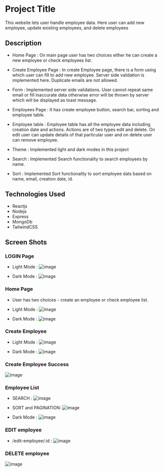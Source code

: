 # Project Title

This website lets user handle employee data. Here user can add new employee, update existing employees, and delete employees



## Description

* Home Page : On main page user has two choices either he can create a new employee or check employees list.
  
* Create Employee Page : In create Employee page, there is a form using which user can fill to add new employee. Server side validation is implemented here. Duplicate emails are not allowed. 

* Form : Implemented server side validations. User cannot repeat same email or fill inaccurate data otherwise error will be thrown by server which will be displayed as toast message.
  
* Employees Page : It has create employee button, search bar, sorting and employee table.

* Employee table : Employee table has all the employee data including creation date and actions. Actions are of two types edit and delete. On edit user can update details of that particular user and on delete user can remove employee.

* Theme : Implemented light and dark modes in this project

* Search : Implemented Search functionality to search employees by name.
  
* Sort : Implemented Sort functionality to sort employee dats based on name, email, creation date, id.




## Technologies Used

* Reactjs
* Nodejs
* Express
* MongoDb
* TailwindCSS


## Screen Shots

### LOGIN Page 

  
* Light Mode :
![image](https://github.com/user-attachments/assets/46959dcc-35b6-47f7-ab00-23e1a8d92225)


* Dark Mode :
![image](https://github.com/user-attachments/assets/94b9fc21-872d-4786-ad76-c03c45039c19)


### Home Page 

* User has two choices - create an employee or check employee list.
  
* Light Mode :
![image](https://github.com/user-attachments/assets/2efcad67-9331-4e5e-a69e-5423833d688a)


* Dark Mode :
![image](https://github.com/user-attachments/assets/d73e70eb-5f31-4644-ad9b-795488199e6e)



### Create Employee

* Light Mode :
![image](https://github.com/user-attachments/assets/a93a628f-6e71-4271-8fc7-afe798b29679)



* Dark Mode :
![image](https://github.com/user-attachments/assets/b5d85cf7-932b-41e9-a265-1ba75bf6badb)



### Create Employee Success

![image](https://github.com/user-attachments/assets/affc3e6e-387b-4897-a80a-c211ace7a866)




### Employee List


* SEARCH :
![image](https://github.com/user-attachments/assets/8f94340c-a89c-42bf-ab56-0f89322a9c21)



* SORT and PAGINATION:
![image](https://github.com/user-attachments/assets/ea1840f8-672e-4300-a0bc-eba1bdf3a25e)



* Dark Mode :
![image](https://github.com/user-attachments/assets/2096f598-5531-4a6f-b9a3-0803746843f5)



### EDIT employee


* /edit-employee/:id :
![image](https://github.com/user-attachments/assets/0478189e-bc16-4f23-ae84-4a9f5c709fc5)


### DELETE employee

![image](https://github.com/user-attachments/assets/8c43b89e-a701-413f-bd69-cca022ff865c)












